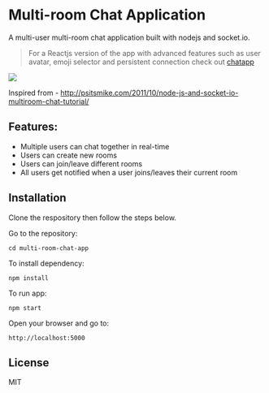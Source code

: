 # Multi-room Chat Application

A multi-user multi-room chat application built with nodejs and socket.io.

> For a Reactjs version of the app with advanced features such as user avatar, emoji selector and persistent connection check out <a href="https://github.com/Subhranshuu/MULTI_CHAT_APP">chatapp</a>

<img src="/public/chat-app.png" />

Inspired from - http://psitsmike.com/2011/10/node-js-and-socket-io-multiroom-chat-tutorial/

## Features:

- Multiple users can chat together in real-time
- Users can create new rooms
- Users can join/leave different rooms
- All users get notified when a user joins/leaves their current room

## Installation

Clone the respository then follow the steps below.

Go to the repository:

`cd multi-room-chat-app`

To install dependency:

`npm install`

To run app:

`npm start`

Open your browser and go to:

`http://localhost:5000`

## License

MIT
